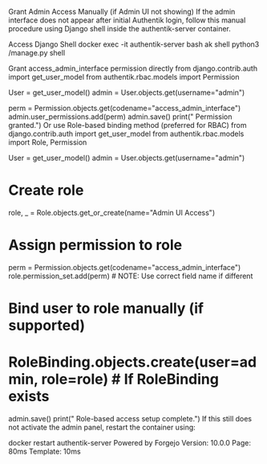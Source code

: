 Grant Admin Access Manually (if Admin UI not showing)
If the admin interface does not appear after initial Authentik login, follow this manual procedure using Django shell inside the authentik-server container.

Access Django Shell
docker exec -it authentik-server bash
ak shell
python3 /manage.py shell

Grant access_admin_interface permission directly
from django.contrib.auth import get_user_model
from authentik.rbac.models import Permission

User = get_user_model()
admin = User.objects.get(username="admin")

perm = Permission.objects.get(codename="access_admin_interface")
admin.user_permissions.add(perm)
admin.save()
print(" Permission granted.")
Or use Role-based binding method (preferred for RBAC)
from django.contrib.auth import get_user_model
from authentik.rbac.models import Role, Permission

User = get_user_model()
admin = User.objects.get(username="admin")

# Create role
role, _ = Role.objects.get_or_create(name="Admin UI Access")

# Assign permission to role
perm = Permission.objects.get(codename="access_admin_interface")
role.permission_set.add(perm)  # NOTE: Use correct field name if different

# Bind user to role manually (if supported)
# RoleBinding.objects.create(user=admin, role=role)  # If RoleBinding exists

admin.save()
print(" Role-based access setup complete.")
If this still does not activate the admin panel, restart the container using:

docker restart authentik-server
Powered by Forgejo
Version: 10.0.0 Page:
80ms
Template:
10ms
